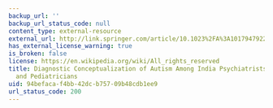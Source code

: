 ```yaml
---
backup_url: ''
backup_url_status_code: null
content_type: external-resource
external_url: http://link.springer.com/article/10.1023%2FA%3A1017947922349
has_external_license_warning: true
is_broken: false
license: https://en.wikipedia.org/wiki/All_rights_reserved
title: Diagnostic Conceptualization of Autism Among India Psychiatrists, Psychologists,
  and Pediatricians
uid: 94befaca-f4bb-42dc-b757-09b48cdb1ee9
url_status_code: 200
---
```

